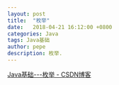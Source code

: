 ```yaml
---
layout: post
title:  "枚举"
date:   2018-04-21 16:12:00 +0800
categories: Java
tags: Java基础
author: pepe
description: 枚举.
---
```


[Java基础---枚举 - CSDN博客](https://blog.csdn.net/qq_20198405/article/details/51700983)





